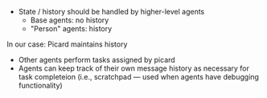 * State / history should be handled by higher-level agents
    * Base agents: no history
    * "Person" agents: history

In our case: Picard maintains history
  - Other agents perform tasks assigned by picard
  - Agents can keep track of their own message history as necessary for task completeion (i.e., scratchpad — used when agents have debugging functionality)